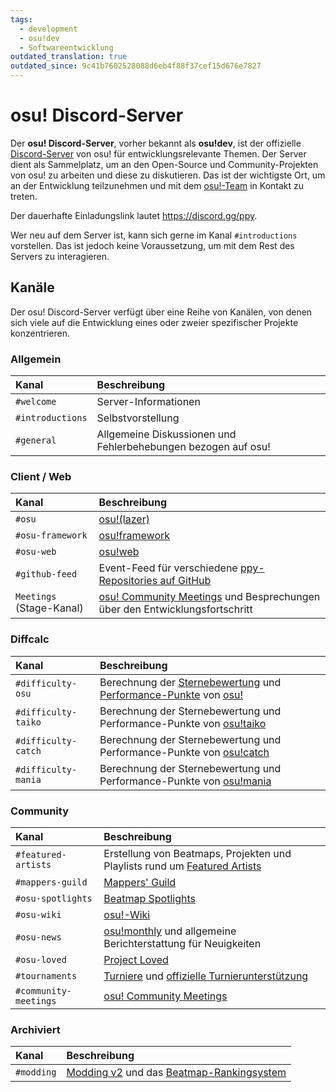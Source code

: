 ```yaml
---
tags:
  - development
  - osu!dev
  - Softwareentwicklung
outdated_translation: true
outdated_since: 9c41b7602528088d6eb4f88f37cef15d676e7827
---
```


# osu! Discord-Server

Der **osu! Discord-Server**, vorher bekannt als **osu!dev**, ist der offizielle [Discord-Server](https://discord.com/) von osu! für entwicklungsrelevante Themen. Der Server dient als Sammelplatz, um an den Open-Source und Community-Projekten von osu! zu arbeiten und diese zu diskutieren. Das ist der wichtigste Ort, um an der Entwicklung teilzunehmen und mit dem [osu!-Team](/wiki/People/osu!_team) in Kontakt zu treten.

Der dauerhafte Einladungslink lautet <https://discord.gg/ppy>.

Wer neu auf dem Server ist, kann sich gerne im Kanal `#introductions` vorstellen. Das ist jedoch keine Voraussetzung, um mit dem Rest des Servers zu interagieren.

## Kanäle

Der osu! Discord-Server verfügt über eine Reihe von Kanälen, von denen sich viele auf die Entwicklung eines oder zweier spezifischer Projekte konzentrieren.

### Allgemein

| Kanal | Beschreibung |
| :-- | :-- |
| `#welcome` | Server-Informationen |
| `#introductions` | Selbstvorstellung |
| `#general` | Allgemeine Diskussionen und Fehlerbehebungen bezogen auf osu! |

### Client / Web

| Kanal | Beschreibung |
| :-- | :-- |
| `#osu` | [osu!(lazer)](/wiki/Client/Release_stream/Lazer) |
| `#osu-framework` | [osu!framework](https://github.com/ppy/osu-framework) |
| `#osu-web` | [osu!web](https://github.com/ppy/osu-web) |
| `#github-feed` | Event-Feed für verschiedene [ppy-Repositories auf GitHub](https://github.com/ppy) |
| `Meetings` (Stage-Kanal) | [osu! Community Meetings](/wiki/Community/osu!_community_meetings) und Besprechungen über den Entwicklungsfortschritt |

### Diffcalc

| Kanal | Beschreibung |
| :-- | :-- |
| `#difficulty-osu` | Berechnung der [Sternebewertung](/wiki/Beatmap/Star_rating) und [Performance-Punkte](/wiki/Performance_points) von [osu!](/wiki/Game_mode/osu!) |
| `#difficulty-taiko` | Berechnung der Sternebewertung und Performance-Punkte von [osu!taiko](/wiki/Game_mode/osu!taiko) |
| `#difficulty-catch` | Berechnung der Sternebewertung und Performance-Punkte von [osu!catch](/wiki/Game_mode/osu!catch) |
| `#difficulty-mania` | Berechnung der Sternebewertung und Performance-Punkte von [osu!mania](/wiki/Game_mode/osu!mania) |

### Community

| Kanal | Beschreibung |
| :-- | :-- |
| `#featured-artists` | Erstellung von Beatmaps, Projekten und Playlists rund um [Featured Artists](/wiki/People/Featured_Artists) |
| `#mappers-guild` | [Mappers' Guild](/wiki/Community/Mappers_Guild) |
| `#osu-spotlights` | [Beatmap Spotlights](/wiki/Beatmap_Spotlights) |
| `#osu-wiki` | [osu!-Wiki](/wiki/osu!_wiki) |
| `#osu-news` | [osu!monthly](/wiki/Community/osu!monthly) und allgemeine Berichterstattung für Neuigkeiten |
| `#osu-loved` | [Project Loved](/wiki/Community/Project_Loved) |
| `#tournaments` | [Turniere](/wiki/Tournaments) und [offizielle Turnierunterstützung](/wiki/Tournaments/Official_support) |
| `#community-meetings` | [osu! Community Meetings](/wiki/Community/osu!_community_meetings) |

### Archiviert

| Kanal | Beschreibung |
| :-- | :-- |
| `#modding` | [Modding v2](/wiki/Beatmap_discussion) und das [Beatmap-Rankingsystem](/wiki/Beatmap_ranking_procedure) |
